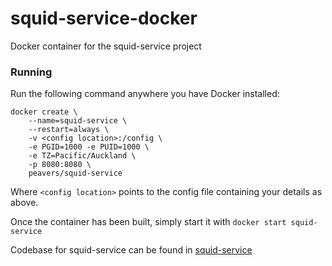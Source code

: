 # squid-service-docker
Docker container for the squid-service project

### Running
Run the following command anywhere you have Docker installed:
```
docker create \
    --name=squid-service \
    --restart=always \
    -v <config location>:/config \
    -e PGID=1000 -e PUID=1000 \
    -e TZ=Pacific/Auckland \
    -p 8080:8080 \
    peavers/squid-service
```

Where `<config location>` points to the config file containing your details as above. 

Once the container has been built, simply start it with `docker start squid-service`

Codebase for squid-service can be found in [squid-service](https://github.com/peavers/squid-service)

